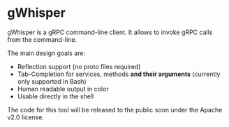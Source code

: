 # gWhisper
gWhisper is a gRPC command-line client.
It allows to invoke gRPC calls from the command-line.
 
The main design goals are:
- Reflection support (no proto files required)
- Tab-Completion for services, methods __and their arguments__
    (currently only supported in Bash)
- Human readable output in color
- Usable directly in the shell
 
The code for this tool will be released to the public soon under the Apache v2.0 license.
